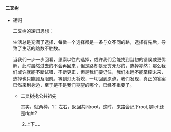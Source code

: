 #### 二叉树

* 递归

  二叉树的递归思想：

  生活总是充满了选择，每做一个选择都是一条与众不同的路，选择有先后，导致了生活的路数不胜数。

  当我们一步一步回看，思索以往的选择，或许我们会能找到当初的错误或更优解，此时虽然过去的不会再回来，但是路却是无穷无尽的，选择亦然；那么我们或许就能不断试错，不断更正，但是我们要记住，我们永远不能掌控未来，选择也只能顾及眼前。等到灯火将熄，一切回到原点，我们发现，真正的答案已然来到身边，至于是不是我们期望的哪个，已经不重要了。

  * 二叉树找公共祖先

    其实，就两种，1：左右，返回共同root，这时，来路会记下root,是left还是right?

    ​							2.上下....
